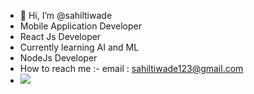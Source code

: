- 👋 Hi, I’m @sahiltiwade
- Mobile Application Developer
- React Js Developer
- Currently learning AI and ML
- NodeJs Developer
- How to reach me :- email : sahiltiwade123@gmail.com
- ![](https://komarev.com/ghpvc/?username=sahil65&color=green)

<!---
sahilt65/sahilt65 is a ✨ special ✨ repository because its `README.md` (this file) appears on your GitHub profile.
You can click the Preview link to take a look at your changes.
--->
